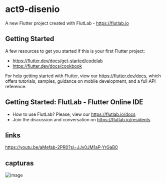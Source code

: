 # act9-disenio

A new Flutter project created with FlutLab - https://flutlab.io

## Getting Started

A few resources to get you started if this is your first Flutter project:

- https://flutter.dev/docs/get-started/codelab
- https://flutter.dev/docs/cookbook

For help getting started with Flutter, view our
https://flutter.dev/docs, which offers tutorials,
samples, guidance on mobile development, and a full API reference.

## Getting Started: FlutLab - Flutter Online IDE

- How to use FlutLab? Please, view our https://flutlab.io/docs
- Join the discussion and conversation on https://flutlab.io/residents
## links
https://youtu.be/aMefab-2PR0?si=JJy0JM1aP-YrGaB0
## capturas
![image](https://github.com/GuerreroA128/ull-act9-disenio/assets/143743819/66e812e5-eba1-4079-80f4-220ae15607eb)
